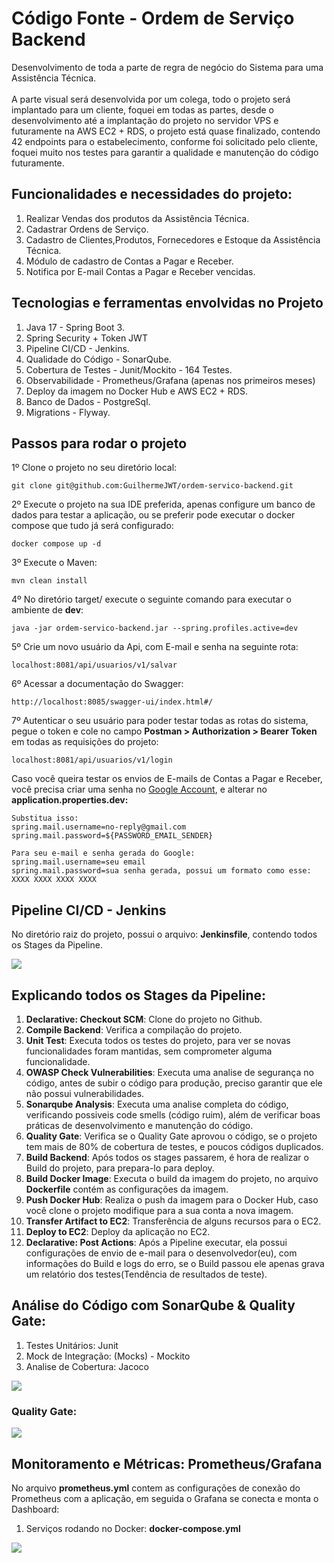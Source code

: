 <H1>Código Fonte - Ordem de Serviço Backend</h1>
<p>Desenvolvimento de toda a parte de regra de negócio do Sistema para uma Assistência Técnica. <br/><br/>A parte visual será desenvolvida por um colega, todo o projeto será implantado para um cliente, foquei em todas as partes, desde o desenvolvimento até a implantação do projeto no servidor VPS e futuramente na AWS EC2 + RDS, o projeto está quase finalizado, contendo 42 endpoints para o estabelecimento, conforme foi solicitado pelo cliente, foquei muito nos testes para garantir a qualidade e manutenção do código futuramente.</p>
<H2>Funcionalidades e necessidades do projeto:</H2>
<ol>
  <li>Realizar Vendas dos produtos da Assistência Técnica.</li>
  <li>Cadastrar Ordens de Serviço.</li>
  <li>Cadastro de Clientes,Produtos, Fornecedores e Estoque da Assistência Técnica.</li>
  <li>Módulo de cadastro de Contas a Pagar e Receber.</li>
  <li>Notifica por E-mail Contas a Pagar e Receber vencidas.</li>
</ol>
<H2>Tecnologias e ferramentas envolvidas no Projeto</h2>
<ol>
  <li>Java 17 - Spring Boot 3.</li>
  <li>Spring Security + Token JWT</li>
  <li>Pipeline CI/CD - Jenkins.</li>
  <li>Qualidade do Código - SonarQube.</li>
  <li>Cobertura de Testes - Junit/Mockito - 164 Testes.</li>
  <li>Observabilidade - Prometheus/Grafana (apenas nos primeiros meses)</li>
  <li>Deploy da imagem no Docker Hub e AWS EC2 + RDS.</li>
  <li>Banco de Dados - PostgreSql.</li>
  <li>Migrations - Flyway.</li>
</ol>
<H2>Passos para rodar o projeto</H2>
1º Clone o projeto no seu diretório local:

```
git clone git@github.com:GuilhermeJWT/ordem-servico-backend.git
```

2º Execute o projeto na sua IDE preferida, apenas configure um banco de dados para testar a aplicação, ou se preferir pode executar o docker compose que tudo já será configurado:

```
docker compose up -d
```
3º Execute o Maven:
```
mvn clean install
```

4º No diretório target/ execute o seguinte comando para executar o ambiente de <strong>dev</strong>:

```
java -jar ordem-servico-backend.jar --spring.profiles.active=dev
```

5º Crie um novo usuário da Api, com E-mail e senha na seguinte rota:

```
localhost:8081/api/usuarios/v1/salvar
```


6º Acessar a documentação do Swagger:

```
http://localhost:8085/swagger-ui/index.html#/
```

7º Autenticar o seu usuário para poder testar todas as rotas do sistema, pegue o token e cole no campo <strong>Postman > Authorization > Bearer Token</strong> em todas as requisições do projeto:

```
localhost:8081/api/usuarios/v1/login
```

Caso você queira testar os envios de E-mails de Contas a Pagar e Receber, você precisa criar uma senha no <a href="https://myaccount.google.com/u/0/signinoptions/twosv?pli=1&rapt=AEjHL4NTauyBmX88fhYXcX6aXS7sf7dIgXQsp6wsJzCQo-IeI8wv5jFkmG1nYJJumpBcuG9XmCB-EfS6txHP7deN4WrR0YjjjJ5i-BiIIws4mxHDD1_INwg" target="_blank">Google Account</a>, e alterar no <strong>application.properties.dev:</strong>

```
Substitua isso:
spring.mail.username=no-reply@gmail.com
spring.mail.password=${PASSWORD_EMAIL_SENDER}

Para seu e-mail e senha gerada do Google:
spring.mail.username=seu email
spring.mail.password=sua senha gerada, possui um formato como esse: XXXX XXXX XXXX XXXX
```

<H2>Pipeline CI/CD - Jenkins</h2>
<p>No diretório raiz do projeto, possui o arquivo: <b>Jenkinsfile</b>, contendo todos os Stages da Pipeline.</p>
<img src="https://github.com/user-attachments/assets/ec6c3aca-8d97-4573-8c9f-b7914212811d">
<H2>Explicando todos os Stages da Pipeline:</h2>
<ol>
  <li><strong>Declarative: Checkout SCM</strong>: Clone do projeto no Github.</li>
  <li><strong>Compile Backend</strong>: Verifica a compilação do projeto.</li>
  <li><strong>Unit Test</strong>: Executa todos os testes do projeto, para ver se novas funcionalidades foram mantidas, sem comprometer alguma funcionalidade.</li>
  <li><strong>OWASP Check Vulnerabilities</strong>: Executa uma analise de segurança no código, antes de subir o código para produção, preciso garantir que ele não possui vulnerabilidades.</li>
  <li><strong>Sonarqube Analysis</strong>: Executa uma analise completa do código, verificando possiveis code smells (código ruim), além de verificar boas práticas de desenvolvimento e manutenção do código.</li>
  <li><strong>Quality Gate</strong>: Verifica se o Quality Gate aprovou o código, se o projeto tem mais de 80% de cobertura de testes, e poucos códigos duplicados.</li>
  <li><strong>Build Backend</strong>: Após todos os stages passarem, é hora de realizar o Build do projeto, para prepara-lo para deploy.</li>
  <li><strong>Build Docker Image</strong>: Executa o build da imagem do projeto, no arquivo <strong>Dockerfile</strong> contém as configurações da imagem.</li>
  <li><strong>Push Docker Hub</strong>: Realiza o push da imagem para o Docker Hub, caso você clone o projeto modifique para a sua conta a nova imagem.</li>
  <li><strong>Transfer Artifact to EC2</strong>: Transferência de alguns recursos para o EC2.</li>
  <li><strong>Deploy to EC2</strong>: Deploy da aplicação no EC2.</li>
  <li><strong>Declarative: Post Actions</strong>: Após a Pipeline executar, ela possui configurações de envio de e-mail para o desenvolvedor(eu), com informações do Build e logs do erro, se o Build passou ele apenas grava um relatório dos testes(Tendência de resultados de teste).</li>
</ol> 
<H2>Análise do Código com SonarQube & Quality Gate:</H2>
<ol>
  <li>Testes Unitários: Junit</li>
  <li>Mock de Integração: (Mocks) - Mockito</li>
  <li>Analise de Cobertura: Jacoco</li>
</ol>
<img src="https://github.com/user-attachments/assets/91d6f740-ae43-4c78-af29-3fecdf7d40ec">
<h3>Quality Gate:</h3>
<img src="https://github.com/user-attachments/assets/dec17218-6884-45b0-b394-3f037033df19">
<H2>Monitoramento e Métricas: Prometheus/Grafana</H2>
<p>No arquivo <b>prometheus.yml</b> contem as configurações de conexão do Prometheus com a aplicação, em seguida o Grafana se conecta e monta o Dashboard: </p>
<ol>
  <li>Serviços rodando no Docker: <b>docker-compose.yml</b></li>
</ol>
<img src="https://github.com/user-attachments/assets/2cfbec09-1ca0-415a-88ad-929e5466640b">
